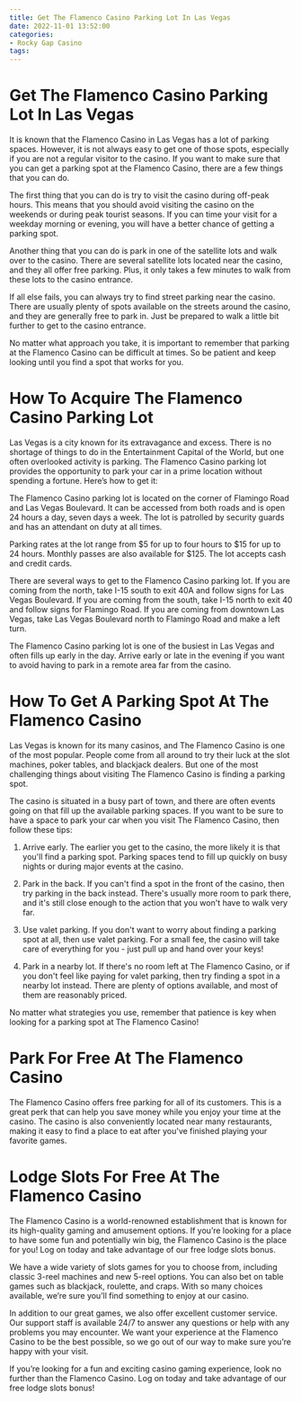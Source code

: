 ```yaml
---
title: Get The Flamenco Casino Parking Lot In Las Vegas 
date: 2022-11-01 13:52:00
categories:
- Rocky Gap Casino
tags:
---
```



#  Get The Flamenco Casino Parking Lot In Las Vegas 

It is known that the Flamenco Casino in Las Vegas has a lot of parking spaces. However, it is not always easy to get one of those spots, especially if you are not a regular visitor to the casino. If you want to make sure that you can get a parking spot at the Flamenco Casino, there are a few things that you can do.

The first thing that you can do is try to visit the casino during off-peak hours. This means that you should avoid visiting the casino on the weekends or during peak tourist seasons. If you can time your visit for a weekday morning or evening, you will have a better chance of getting a parking spot. 

Another thing that you can do is park in one of the satellite lots and walk over to the casino. There are several satellite lots located near the casino, and they all offer free parking. Plus, it only takes a few minutes to walk from these lots to the casino entrance. 

If all else fails, you can always try to find street parking near the casino. There are usually plenty of spots available on the streets around the casino, and they are generally free to park in. Just be prepared to walk a little bit further to get to the casino entrance. 

No matter what approach you take, it is important to remember that parking at the Flamenco Casino can be difficult at times. So be patient and keep looking until you find a spot that works for you.

#  How To Acquire The Flamenco Casino Parking Lot 

Las Vegas is a city known for its extravagance and excess. There is no shortage of things to do in the Entertainment Capital of the World, but one often overlooked activity is parking. The Flamenco Casino parking lot provides the opportunity to park your car in a prime location without spending a fortune. Here’s how to get it:

The Flamenco Casino parking lot is located on the corner of Flamingo Road and Las Vegas Boulevard. It can be accessed from both roads and is open 24 hours a day, seven days a week. The lot is patrolled by security guards and has an attendant on duty at all times.

Parking rates at the lot range from $5 for up to four hours to $15 for up to 24 hours. Monthly passes are also available for $125. The lot accepts cash and credit cards.

There are several ways to get to the Flamenco Casino parking lot. If you are coming from the north, take I-15 south to exit 40A and follow signs for Las Vegas Boulevard. If you are coming from the south, take I-15 north to exit 40 and follow signs for Flamingo Road. If you are coming from downtown Las Vegas, take Las Vegas Boulevard north to Flamingo Road and make a left turn.

The Flamenco Casino parking lot is one of the busiest in Las Vegas and often fills up early in the day. Arrive early or late in the evening if you want to avoid having to park in a remote area far from the casino.

#  How To Get A Parking Spot At The Flamenco Casino 

Las Vegas is known for its many casinos, and The Flamenco Casino is one of the most popular. People come from all around to try their luck at the slot machines, poker tables, and blackjack dealers. But one of the most challenging things about visiting The Flamenco Casino is finding a parking spot.

The casino is situated in a busy part of town, and there are often events going on that fill up the available parking spaces. If you want to be sure to have a space to park your car when you visit The Flamenco Casino, then follow these tips:

1. Arrive early. The earlier you get to the casino, the more likely it is that you'll find a parking spot. Parking spaces tend to fill up quickly on busy nights or during major events at the casino.

2. Park in the back. If you can't find a spot in the front of the casino, then try parking in the back instead. There's usually more room to park there, and it's still close enough to the action that you won't have to walk very far.

3. Use valet parking. If you don't want to worry about finding a parking spot at all, then use valet parking. For a small fee, the casino will take care of everything for you - just pull up and hand over your keys!

4. Park in a nearby lot. If there's no room left at The Flamenco Casino, or if you don't feel like paying for valet parking, then try finding a spot in a nearby lot instead. There are plenty of options available, and most of them are reasonably priced.

No matter what strategies you use, remember that patience is key when looking for a parking spot at The Flamenco Casino!

#  Park For Free At The Flamenco Casino 

The Flamenco Casino offers free parking for all of its customers. This is a great perk that can help you save money while you enjoy your time at the casino. The casino is also conveniently located near many restaurants, making it easy to find a place to eat after you've finished playing your favorite games.

#  Lodge Slots For Free At The Flamenco Casino

The Flamenco Casino is a world-renowned establishment that is known for its high-quality gaming and amusement options. If you’re looking for a place to have some fun and potentially win big, the Flamenco Casino is the place for you! Log on today and take advantage of our free lodge slots bonus.

We have a wide variety of slots games for you to choose from, including classic 3-reel machines and new 5-reel options. You can also bet on table games such as blackjack, roulette, and craps. With so many choices available, we’re sure you’ll find something to enjoy at our casino.

In addition to our great games, we also offer excellent customer service. Our support staff is available 24/7 to answer any questions or help with any problems you may encounter. We want your experience at the Flamenco Casino to be the best possible, so we go out of our way to make sure you’re happy with your visit.

If you’re looking for a fun and exciting casino gaming experience, look no further than the Flamenco Casino. Log on today and take advantage of our free lodge slots bonus!